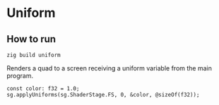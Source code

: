 # Uniform

## How to run

`zig build uniform`

Renders a quad to a screen receiving a uniform variable from the main program.

```
const color: f32 = 1.0;
sg.applyUniforms(sg.ShaderStage.FS, 0, &color, @sizeOf(f32));
```